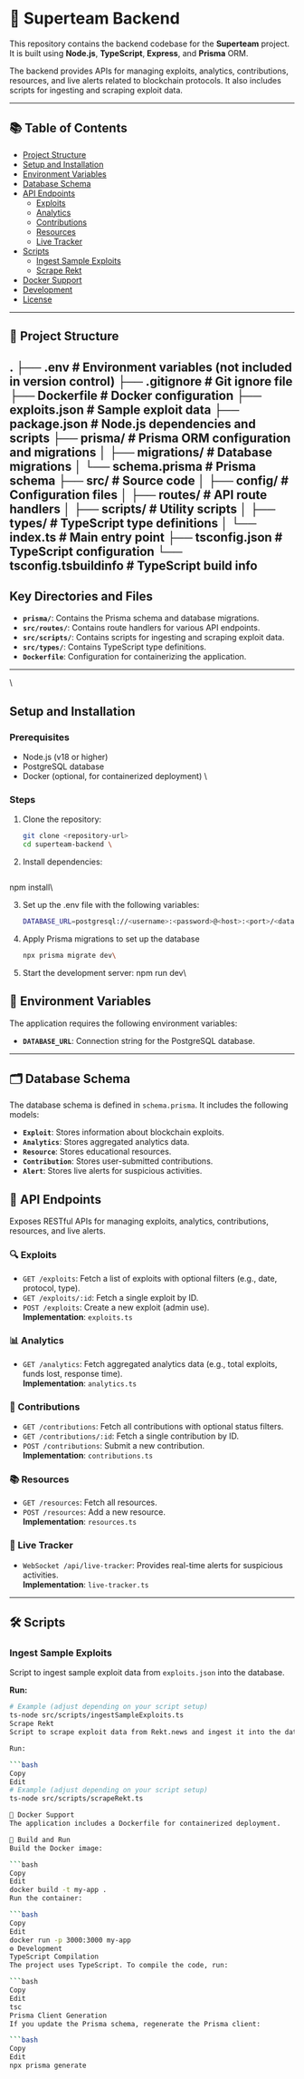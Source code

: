 # 🚀 Superteam Backend

This repository contains the backend codebase for the **Superteam** project. It is built using **Node.js**, **TypeScript**, **Express**, and **Prisma** ORM.

The backend provides APIs for managing exploits, analytics, contributions, resources, and live alerts related to blockchain protocols. It also includes scripts for ingesting and scraping exploit data.

---

## 📚 Table of Contents

- [Project Structure](#project-structure)
- [Setup and Installation](#setup-and-installation)
- [Environment Variables](#environment-variables)
- [Database Schema](#database-schema)
- [API Endpoints](#api-endpoints)
  - [Exploits](#exploits)
  - [Analytics](#analytics)
  - [Contributions](#contributions)
  - [Resources](#resources)
  - [Live Tracker](#live-tracker)
- [Scripts](#scripts)
  - [Ingest Sample Exploits](#ingest-sample-exploits)
  - [Scrape Rekt](#scrape-rekt)
- [Docker Support](#docker-support)
- [Development](#development)
- [License](#license)

---

## 📁 Project Structure

 
.
├── .env                  # Environment variables (not included in version control)
├── .gitignore            # Git ignore file
├── Dockerfile            # Docker configuration
├── exploits.json         # Sample exploit data
├── package.json          # Node.js dependencies and scripts
├── prisma/               # Prisma ORM configuration and migrations
│   ├── migrations/       # Database migrations
│   └── schema.prisma     # Prisma schema
├── src/                  # Source code
│   ├── config/           # Configuration files
│   ├── routes/           # API route handlers
│   ├── scripts/          # Utility scripts
│   ├── types/            # TypeScript type definitions
│   └── index.ts          # Main entry point
├── tsconfig.json         # TypeScript configuration
└── tsconfig.tsbuildinfo  # TypeScript build info
---

## Key Directories and Files

- **`prisma/`**: Contains the Prisma schema and database migrations.
- **`src/routes/`**: Contains route handlers for various API endpoints.
- **`src/scripts/`**: Contains scripts for ingesting and scraping exploit data.
- **`src/types/`**: Contains TypeScript type definitions.
- **`Dockerfile`**: Configuration for containerizing the application.

---
\
## Setup and Installation

### Prerequisites

- Node.js (v18 or higher)
- PostgreSQL database
- Docker (optional, for containerized deployment)
\
### Steps

1. Clone the repository:
   ```bash
   git clone <repository-url>
   cd superteam-backend \
2. Install dependencies:
    ```bash
npm install\

3. Set up the .env file with the following variables:
    ```bash
    DATABASE_URL=postgresql://<username>:<password>@<host>:<port>/<database>\
4. Apply Prisma migrations to set up the database
    ```bash
    npx prisma migrate dev\
5.  Start the development server:
    npm run dev\


## 🌱 Environment Variables

The application requires the following environment variables:

- **`DATABASE_URL`**: Connection string for the PostgreSQL database.

---

## 🗂️ Database Schema

The database schema is defined in `schema.prisma`. It includes the following models:

- **`Exploit`**: Stores information about blockchain exploits.
- **`Analytics`**: Stores aggregated analytics data.
- **`Resource`**: Stores educational resources.
- **`Contribution`**: Stores user-submitted contributions.
- **`Alert`**: Stores live alerts for suspicious activities.

## 🚀 API Endpoints

Exposes RESTful APIs for managing exploits, analytics, contributions, resources, and live alerts.

### 🔍 Exploits

- `GET /exploits`: Fetch a list of exploits with optional filters (e.g., date, protocol, type).
- `GET /exploits/:id`: Fetch a single exploit by ID.
- `POST /exploits`: Create a new exploit (admin use).  
**Implementation**: `exploits.ts`

### 📊 Analytics

- `GET /analytics`: Fetch aggregated analytics data (e.g., total exploits, funds lost, response time).  
**Implementation**: `analytics.ts`

### 🙌 Contributions

- `GET /contributions`: Fetch all contributions with optional status filters.
- `GET /contributions/:id`: Fetch a single contribution by ID.
- `POST /contributions`: Submit a new contribution.  
**Implementation**: `contributions.ts`

### 📚 Resources

- `GET /resources`: Fetch all resources.
- `POST /resources`: Add a new resource.  
**Implementation**: `resources.ts`

### 📡 Live Tracker

- `WebSocket /api/live-tracker`: Provides real-time alerts for suspicious activities.  
**Implementation**: `live-tracker.ts`

---

## 🛠️ Scripts

### Ingest Sample Exploits

Script to ingest sample exploit data from `exploits.json` into the database.

**Run:**

```bash
# Example (adjust depending on your script setup)
ts-node src/scripts/ingestSampleExploits.ts
Scrape Rekt
Script to scrape exploit data from Rekt.news and ingest it into the database.

Run:

```bash
Copy
Edit
# Example (adjust depending on your script setup)
ts-node src/scripts/scrapeRekt.ts

🐳 Docker Support
The application includes a Dockerfile for containerized deployment.

🔧 Build and Run
Build the Docker image:

```bash
Copy
Edit
docker build -t my-app .
Run the container:

```bash
Copy
Edit
docker run -p 3000:3000 my-app
⚙️ Development
TypeScript Compilation
The project uses TypeScript. To compile the code, run:

```bash
Copy
Edit
tsc
Prisma Client Generation
If you update the Prisma schema, regenerate the Prisma client:

```bash
Copy
Edit
npx prisma generate
